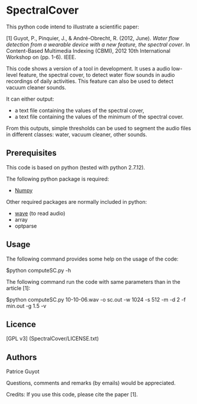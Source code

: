 # SpectralCover

This python code intend to illustrate a scientific paper: 

\[1\] Guyot, P., Pinquier, J., & André-Obrecht, R. (2012, June). *Water flow detection from a wearable device with a new feature, the spectral cover*. In Content-Based Multimedia Indexing (CBMI), 2012 10th International Workshop on (pp. 1-6). IEEE. 

This code shows a version of a tool in development. 
It uses a audio low-level feature, the spectral cover, to detect water flow sounds in audio recordings of daily activities. This feature can also be used to detect vacuum cleaner sounds.

It can either output:
 * a text file containing the values of the spectral cover,
 * a text file containing the values of the minimum of the spectral cover.


From this outputs, simple thresholds can be used to segment the audio files in different classes: water, vacuum cleaner, other sounds.


 

## Prerequisites

This code is based on python (tested with python 2.7.12).

The following python package is required:

 * [Numpy](http://www.numpy.org/)

Other required packages are normally included in python: 
 * [wave](https://docs.python.org/2/library/wave.html) (to read audio)
 * array
 * optparse
 
## Usage

The following command provides some help on the usage of the code: 

$python computeSC.py -h

The following command run the code with same parameters than in the article \[1\]:

$python computeSC.py 10-10-06.wav -o sc.out -w 1024 -s 512 -m -d 2 -f min.out -g 1.5 -v


## Licence

[GPL v3] (SpectralCover/LICENSE.txt)


## Authors

Patrice Guyot
    
Questions, comments and remarks (by emails) would be appreciated.   
    
Credits: If you use this code, please cite the paper \[1\].
